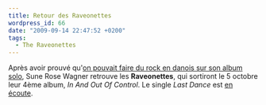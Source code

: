 ```yaml
---
title: Retour des Raveonettes
wordpress_id: 66
date: "2009-09-14 22:47:52 +0200"
tags:
  - The Raveonettes
---
```


Après avoir prouvé qu'[on pouvait faire du rock en danois sur son album
solo][1], Sune Rose Wagner retrouve les **Raveonettes**, qui sortiront le 5
octobre leur 4ème album, _In And Out Of Control_. Le single _Last Dance_ est [en
écoute][2].

[1]: https://album.link/fr/i/296566713 "Sune Rose Wagner"
[2]: https://song.link/fr/i/331653514 "Last Dance, de The Raveonettes"
